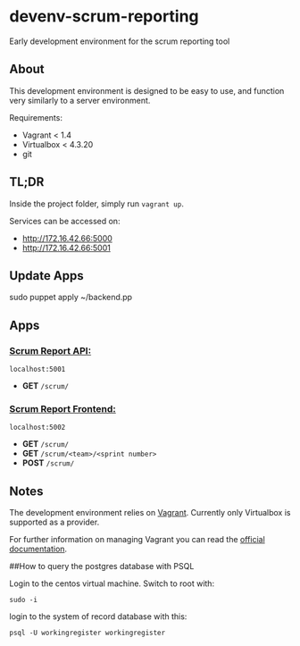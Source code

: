 devenv-scrum-reporting
===============

Early development environment for the scrum reporting tool

## About

This development environment is designed to be easy to use, and function very similarly to a server environment.

Requirements:
 - Vagrant < 1.4
 - Virtualbox < 4.3.20
 - git

## TL;DR

Inside the project folder, simply run `vagrant up`.

Services can be accessed on:
 - http://172.16.42.66:5000
 - http://172.16.42.66:5001

## Update Apps

sudo puppet apply ~/backend.pp

## Apps
### [Scrum Report API:](https://github.com/LandRegistry/scrum-reporting-prototype)

`localhost:5001`
- **GET** `/scrum/`

### [Scrum Report Frontend:](https://github.com/LandRegistry/scrum-reporting-prototype)

`localhost:5002`
- **GET** `/scrum/`
- **GET** `/scrum/<team>/<sprint number>`
- **POST** `/scrum/`

## Notes
The development environment relies on [Vagrant](https://www.vagrantup.com/).
Currently only Virtualbox is supported as a provider.

For further information on managing Vagrant you can read the [official documentation](https://docs.vagrantup.com/v2/).

##How to query the postgres database with PSQL

Login to the centos virtual machine.  Switch to root with:

```
sudo -i
```

login to the system of record database with this:

```
psql -U workingregister workingregister
```
